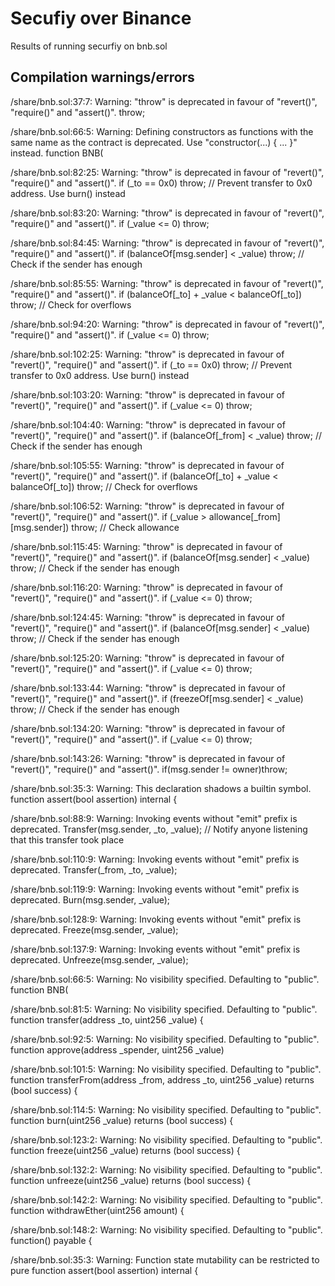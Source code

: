 # Secufiy over Binance
Results of running securfiy on bnb.sol

## Compilation warnings/errors 
/share/bnb.sol:37:7: Warning: "throw" is deprecated in favour of "revert()", "require()" and "assert()".
      throw;

/share/bnb.sol:66:5: Warning: Defining constructors as functions with the same name as the contract is deprecated. Use "constructor(...) { ... }" instead.
    function BNB(

/share/bnb.sol:82:25: Warning: "throw" is deprecated in favour of "revert()", "require()" and "assert()".
        if (_to == 0x0) throw;                               // Prevent transfer to 0x0 address. Use burn() instead

/share/bnb.sol:83:20: Warning: "throw" is deprecated in favour of "revert()", "require()" and "assert()".
		if (_value <= 0) throw; 

/share/bnb.sol:84:45: Warning: "throw" is deprecated in favour of "revert()", "require()" and "assert()".
        if (balanceOf[msg.sender] < _value) throw;           // Check if the sender has enough

/share/bnb.sol:85:55: Warning: "throw" is deprecated in favour of "revert()", "require()" and "assert()".
        if (balanceOf[_to] + _value < balanceOf[_to]) throw; // Check for overflows

/share/bnb.sol:94:20: Warning: "throw" is deprecated in favour of "revert()", "require()" and "assert()".
		if (_value <= 0) throw; 

/share/bnb.sol:102:25: Warning: "throw" is deprecated in favour of "revert()", "require()" and "assert()".
        if (_to == 0x0) throw;                                // Prevent transfer to 0x0 address. Use burn() instead

/share/bnb.sol:103:20: Warning: "throw" is deprecated in favour of "revert()", "require()" and "assert()".
		if (_value <= 0) throw; 

/share/bnb.sol:104:40: Warning: "throw" is deprecated in favour of "revert()", "require()" and "assert()".
        if (balanceOf[_from] < _value) throw;                 // Check if the sender has enough

/share/bnb.sol:105:55: Warning: "throw" is deprecated in favour of "revert()", "require()" and "assert()".
        if (balanceOf[_to] + _value < balanceOf[_to]) throw;  // Check for overflows

/share/bnb.sol:106:52: Warning: "throw" is deprecated in favour of "revert()", "require()" and "assert()".
        if (_value > allowance[_from][msg.sender]) throw;     // Check allowance

/share/bnb.sol:115:45: Warning: "throw" is deprecated in favour of "revert()", "require()" and "assert()".
        if (balanceOf[msg.sender] < _value) throw;            // Check if the sender has enough

/share/bnb.sol:116:20: Warning: "throw" is deprecated in favour of "revert()", "require()" and "assert()".
		if (_value <= 0) throw; 

/share/bnb.sol:124:45: Warning: "throw" is deprecated in favour of "revert()", "require()" and "assert()".
        if (balanceOf[msg.sender] < _value) throw;            // Check if the sender has enough

/share/bnb.sol:125:20: Warning: "throw" is deprecated in favour of "revert()", "require()" and "assert()".
		if (_value <= 0) throw; 

/share/bnb.sol:133:44: Warning: "throw" is deprecated in favour of "revert()", "require()" and "assert()".
        if (freezeOf[msg.sender] < _value) throw;            // Check if the sender has enough

/share/bnb.sol:134:20: Warning: "throw" is deprecated in favour of "revert()", "require()" and "assert()".
		if (_value <= 0) throw; 

/share/bnb.sol:143:26: Warning: "throw" is deprecated in favour of "revert()", "require()" and "assert()".
		if(msg.sender != owner)throw;

/share/bnb.sol:35:3: Warning: This declaration shadows a builtin symbol.
  function assert(bool assertion) internal {

/share/bnb.sol:88:9: Warning: Invoking events without "emit" prefix is deprecated.
        Transfer(msg.sender, _to, _value);                   // Notify anyone listening that this transfer took place

/share/bnb.sol:110:9: Warning: Invoking events without "emit" prefix is deprecated.
        Transfer(_from, _to, _value);

/share/bnb.sol:119:9: Warning: Invoking events without "emit" prefix is deprecated.
        Burn(msg.sender, _value);

/share/bnb.sol:128:9: Warning: Invoking events without "emit" prefix is deprecated.
        Freeze(msg.sender, _value);

/share/bnb.sol:137:9: Warning: Invoking events without "emit" prefix is deprecated.
        Unfreeze(msg.sender, _value);

/share/bnb.sol:66:5: Warning: No visibility specified. Defaulting to "public". 
    function BNB(

/share/bnb.sol:81:5: Warning: No visibility specified. Defaulting to "public". 
    function transfer(address _to, uint256 _value) {

/share/bnb.sol:92:5: Warning: No visibility specified. Defaulting to "public". 
    function approve(address _spender, uint256 _value)

/share/bnb.sol:101:5: Warning: No visibility specified. Defaulting to "public". 
    function transferFrom(address _from, address _to, uint256 _value) returns (bool success) {

/share/bnb.sol:114:5: Warning: No visibility specified. Defaulting to "public". 
    function burn(uint256 _value) returns (bool success) {

/share/bnb.sol:123:2: Warning: No visibility specified. Defaulting to "public". 
	function freeze(uint256 _value) returns (bool success) {

/share/bnb.sol:132:2: Warning: No visibility specified. Defaulting to "public". 
	function unfreeze(uint256 _value) returns (bool success) {

/share/bnb.sol:142:2: Warning: No visibility specified. Defaulting to "public". 
	function withdrawEther(uint256 amount) {

/share/bnb.sol:148:2: Warning: No visibility specified. Defaulting to "public". 
	function() payable {

/share/bnb.sol:35:3: Warning: Function state mutability can be restricted to pure
  function assert(bool assertion) internal {

